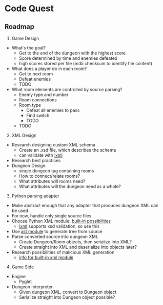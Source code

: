Code Quest
============

## Roadmap
1. Game Design
 * What's the goal?
     * Get to the end of the dungeon with the highest score
	 * Score determined by time and enemies defeated
	 * high scores stored per file (md5 checksum to identify file content)
 * What does a player do in each room?
     * Get to next room
	 * Defeat enemies
	 * TODO
 * What room elements are controlled by source parsing?
     * Enemy type and number
	 * Room connections
	 * Room type
	      * Defeat all enemies to pass
		  * Find switch
		  * TODO
     * TODO
2. XML Design
 * Research designing custom XML schema
     * Create an .xsd file, which describes the schema
	 * can validate with [lxml](http://lxml.de/validation.html#xmlschema)
 * Research best practices
 * Dungeon Design
     * single dungeon tag containing rooms
     * How to connect/relate rooms?
     * What attributes will rooms need?
     * What attributes will the dungeon need as a whole?
3. Python parsing adapter
 * Make abstract enough that any adapter that produces dungeon XML can be used
 * For now, handle only single source files
 * Choose Python XML module: [built-in possibilities](https://docs.python.org/2/library/xml.html#module-xml)
     * [lxml](http://lxml.de/) supports xsd validation, so use this
 * Use [ast module](https://docs.python.org/3.3/library/ast.html) to generate tree from source
 * Parse converted source into dungeon XML
     * Create Dungeon/Room objects, then serialize into XML?
     * Create straight into XML and deserialize into objects later?
 * Research possibilities of malicious XML generation
     * [info for built-in xml module](https://docs.python.org/2/library/xml.html#xml-vulnerabilities)
4. Game Side
 * Engine
     * Pyglet
 * Dungeon Interpreter
     * Given dungeon XML, convert to Dungeon object
     * Serialize straight into Dungeon object possible?
